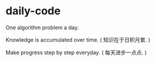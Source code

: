 # daily-code
One algorithm problem a day.

Knowledge is accumulated over time. ( 知识在于日积月累. )

Make progress step by step everyday. ( 每天进步一点点. )
